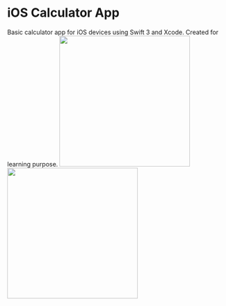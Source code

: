 # iOS Calculator App
Basic calculator app for iOS devices using Swift 3 and Xcode. Created for learning purpose.
<img src="https://github.com/imjog/Calculator-iOS/blob/master/Kalculator/calculator-imjog.png" width="300">
<img src="https://github.com/imjog/Calculator-iOS/blob/master/Kalculator/ioscalculator2.png" width="300">
